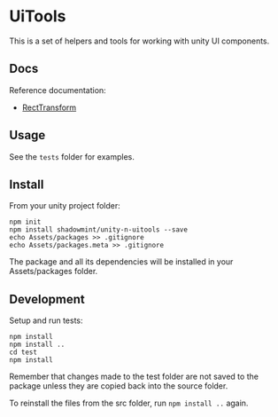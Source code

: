 # UiTools

This is a set of helpers and tools for working with unity UI components.

## Docs

Reference documentation:

- [RectTransform](https://github.com/shadowmint/unity-n-uitools/blob/master/docs/recttransform.md)

## Usage

See the `tests` folder for examples.

## Install

From your unity project folder:

    npm init
    npm install shadowmint/unity-n-uitools --save
    echo Assets/packages >> .gitignore
    echo Assets/packages.meta >> .gitignore

The package and all its dependencies will be installed in
your Assets/packages folder.

## Development

Setup and run tests:

    npm install
    npm install ..
    cd test
    npm install

Remember that changes made to the test folder are not saved to the package
unless they are copied back into the source folder.

To reinstall the files from the src folder, run `npm install ..` again.
